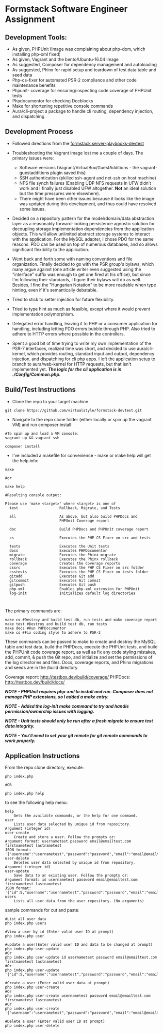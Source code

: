 # Formstack Software Engineer Assignment

## Development Tools:

- As given, PHPUnit (Image was complaining about php-dom, which installing php-xml fixed)
- As given, Vagrant and the bento/Ubuntu-16.04 image
- As suggested, Composer for dependency management and autoloading
- As suggested, Phinx for rapid setup and teardown of test data table and seed data
- Php-cs-fixer for automated PSR-2 compliance and other code maintenance benefits
- Phpunit- coverage for ensuring/inspecting code coverage of PHPUnit tests
- Phpdocumentor for checking Docblocks
- Make for shortening repetitive console commands
- Aura/cli-project a package to handle cli routing, dependency injection, and dispatching.


## Development Process

- Followed directions from the [formstack server-playbooks-devtest](https://github.com/formstack/server-playbooks-devtest)

- Troubleshooting the Vagrant image lost me a couple of days. The primary issues were:
    - Software versions (Vagrant/VirtualBox/GuestAdditions - the vagrant-guestadditions plugin saved this)
    - SSH authentication (pkilled ssh-agent and net-ssh on host machine)
    - NFS file synch failures (Enabling UDP NFS requests in UFW didn't work and I finally just disabled UFW altogether. **Not** an ideal solution but the time pressures were elsewhere).
    - There might have been other issues because it looks like the image was updated during this development, and thus could have resolved some issues.


- Decided on a repository pattern for the model/domain/data abstraction layer as a reasonably forward-looking persistence agnostic solution for decoupling storage implementation dependencies from the application objects. This will allow unlimited abstract storage systems to interact with the application. For the MySQL adapter, I chose PDO for the same reasons. PDO can be used on top of numerous databases, and so allows significant flexibility to the application.

- Went back and forth some with naming conventions and file organization. Finally decided to go with the PSR group's bylaws, which many argue against (one article writer even suggested using the "interface" suffix was enough to get one fired at his office), but since I'm following their standards, I figure their bylaws will do as well. Besides, I find the "Hungarian Notation" to be more readable when type hinting, even if it's semantically debatable.

- Tried to stick to setter injection for future flexibility.

- Tried to type hint as much as feasible, except where it would prevent implementation polymorphism.

- Delegated error handling, leaving it to PHP or a consumer application for handling, including letting PDO errors bubble through PHP. Also tried to adhere to HTTP errors where possible in the controllers.

- Spent a good bit of time trying to write my own implementation of the PSR-7 interfaces, realized time was short, and decided to use aura/cli-kernel, which provides routing, standard input and output, dependency injection, and dispatching for cli php apps. I left the application setup to branch to aura/web-kernel for HTTP requests, but that isn't implemented yet. ***The logic for the cli application is in ./Config/Common.php.***

## Build/Test Instructions

- Clone the repo to your target machine

```
git clone https://github.com/virtualstyle/formstack-devtest.git
```

- Navigate to the repo clone folder (either locally or spin up the vagrant VM) and run composer install

```
#To spin up and load a VM console:
vagrant up && vagrant ssh

composer install
```
- I've included a makefile for convenience - make or make help will get the help info:

```
make

#or

make help

#Resulting console output:

Please use 'make <target>' where <target> is one of
  test                   Rollback, Migrate, and Tests

  all                    As above, but also build PHPDocs and
                         PHPUnit Coverage report

  doc                    Build PHPDocs and PHPUnit coverage report

  cs                     Executes the PHP CS Fixer on src and tests

  tests                  Executes the Unit tests
  docs                   Executes PHPDocumentor
  migrate                Executes the Phinx migrate
  rollback               Executes the Phinx rollback
  coverage               Creates the Coverage reports
  cssrc                  Executes the PHP CS Fixer on src folder
  csstests               Executes the PHP CS Fixer on tests folder
  gitadd                 Executes Git add
  gitcommit              Executes Git commit
  gitpush                Executes Git push
  php-xml                Enables php-xml extension for PHPUnit
  log-init               Initializes default log directories



```

The primary commands are:
```
make cv #Destroy and build test db, run tests and make coverage report
make test #Destroy and build test db, run tests
make docs #Run PHPDocumentor
make cs #Fix coding style to adhere to PSR-2
```
These commands can be passed to make to create and destroy the MySQL table and test data, build the PHPDocs, execute the PHPUnit tests, and build the PHPUnit code coverage report, as well as fix any code styling mistakes, add, commit, & push the Git repo, and initialize and set the permissions of the log directories and files. Docs, coverage reports, and Phinx migrations and seeds are in the /build directory.

Coverage report: http://testbox.dev/build/coverage/
PHPDocs: http://testbox.dev/build/docs/

***NOTE - PHPUnit requires php-xml to install and run. Composer does not manage PHP extensions, so I added a make entry.***

***NOTE - Added the log-init make command to try and handle permission/ownership issues with logging.***

***NOTE - Unit tests should only be run after a fresh migrate to ensure test data integrity.***

***NOTE - You'll need to set your git remote for git remote commands to work properly.***

## Application Instructions

From the repo clone directory, execute:
```
php index.php

#OR

php index.php help
```
to see the following help menu:
```
help
    Gets the available commands, or the help for one command.
user
    Lists user data selected by unique id from repository.
Argument (integer id)
user-create
    Create and store a user. Follow the prompts or:
Argument format: usernametest password email@emailtest.com firstnametest lastnametest
JSON format: '{"username":"usernametest","password":"password","email":"email@emailtest.com","firstname":"firstnametest","lastname":"lastnametest"}'
user-delete
    Deletes user data selected by unique id from repository.
Argument (integer id)
user-update
    Save data to an existing user. Follow the prompts or:
Argument format: id usernametest password email@emailtest.com firstnametest lastnametest
JSON format: '{"id":5,"username":"usernametest","password":"password","email":"email@emailtest.com","firstname":"firstnametest","lastname":"lastnametest"}'
users
    Lists all user data from the user repository. (No arguments)
```

sample commands for cut and paste:
```
#List all user data
php index.php users

#View a user by id (Enter valid user ID at prompt)
php index.php user

#update a user(Enter valid user ID and data to be changed at prompt)
php index.php user-update
#Or
php index.php user-update id usernametest password email@emailtest.com firstnametest lastnametest
#Or
php index.php user-update '{"id":5,"username":"usernametest","password":"password","email":"email@emailtest.com","firstname":"firstnametest","lastname":"lastnametest"}'

#Create a user (Enter valid user data at prompt)
php index.php user-create
#Or
php index.php user-create usernametest password email@emailtest.com firstnametest lastnametest
#Or
php index.php user-create '{"username":"usernametest","password":"password","email":"email@emailtest.com","firstname":"firstnametest","lastname":"lastnametest"}'

#Delete a user (Enter valid user ID at prompt)
php index.php user-delete
```
